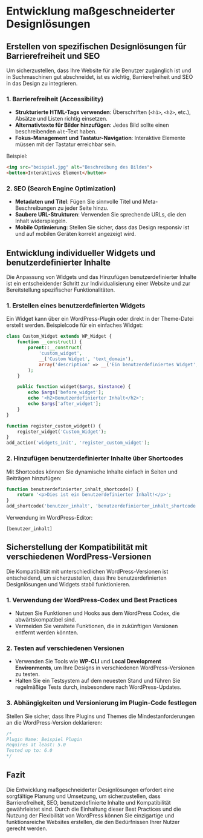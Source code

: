 
# Entwicklung maßgeschneiderter Designlösungen

## Erstellen von spezifischen Designlösungen für Barrierefreiheit und SEO

Um sicherzustellen, dass Ihre Website für alle Benutzer zugänglich ist und in Suchmaschinen gut abschneidet, ist es wichtig, Barrierefreiheit und SEO in das Design zu integrieren.

### 1. Barrierefreiheit (Accessibility)
- **Strukturierte HTML-Tags verwenden**: Überschriften (`<h1>`, `<h2>`, etc.), Absätze und Listen richtig einsetzen.
- **Alternativtexte für Bilder hinzufügen**: Jedes Bild sollte einen beschreibenden `alt`-Text haben.
- **Fokus-Management und Tastatur-Navigation**: Interaktive Elemente müssen mit der Tastatur erreichbar sein.

Beispiel:
```html
<img src="beispiel.jpg" alt="Beschreibung des Bildes">
<button>Interaktives Element</button>
```

### 2. SEO (Search Engine Optimization)
- **Metadaten und Titel**: Fügen Sie sinnvolle Titel und Meta-Beschreibungen zu jeder Seite hinzu.
- **Saubere URL-Strukturen**: Verwenden Sie sprechende URLs, die den Inhalt widerspiegeln.
- **Mobile Optimierung**: Stellen Sie sicher, dass das Design responsiv ist und auf mobilen Geräten korrekt angezeigt wird.

## Entwicklung individueller Widgets und benutzerdefinierter Inhalte

Die Anpassung von Widgets und das Hinzufügen benutzerdefinierter Inhalte ist ein entscheidender Schritt zur Individualisierung einer Website und zur Bereitstellung spezifischer Funktionalitäten.

### 1. Erstellen eines benutzerdefinierten Widgets
Ein Widget kann über ein WordPress-Plugin oder direkt in der Theme-Datei erstellt werden. Beispielcode für ein einfaches Widget:
```php
class Custom_Widget extends WP_Widget {
    function __construct() {
        parent::__construct(
            'custom_widget',
            __('Custom Widget', 'text_domain'),
            array('description' => __('Ein benutzerdefiniertes Widget', 'text_domain'))
        );
    }

    public function widget($args, $instance) {
        echo $args['before_widget'];
        echo '<h2>Benutzerdefinierter Inhalt</h2>';
        echo $args['after_widget'];
    }
}

function register_custom_widget() {
    register_widget('Custom_Widget');
}
add_action('widgets_init', 'register_custom_widget');
```

### 2. Hinzufügen benutzerdefinierter Inhalte über Shortcodes
Mit Shortcodes können Sie dynamische Inhalte einfach in Seiten und Beiträgen hinzufügen:
```php
function benutzerdefinierter_inhalt_shortcode() {
    return '<p>Dies ist ein benutzerdefinierter Inhalt!</p>';
}
add_shortcode('benutzer_inhalt', 'benutzerdefinierter_inhalt_shortcode');
```

Verwendung im WordPress-Editor:
```
[benutzer_inhalt]
```

## Sicherstellung der Kompatibilität mit verschiedenen WordPress-Versionen

Die Kompatibilität mit unterschiedlichen WordPress-Versionen ist entscheidend, um sicherzustellen, dass Ihre benutzerdefinierten Designlösungen und Widgets stabil funktionieren.

### 1. Verwendung der WordPress-Codex und Best Practices
- Nutzen Sie Funktionen und Hooks aus dem WordPress Codex, die abwärtskompatibel sind.
- Vermeiden Sie veraltete Funktionen, die in zukünftigen Versionen entfernt werden könnten.

### 2. Testen auf verschiedenen Versionen
- Verwenden Sie Tools wie **WP-CLI** und **Local Development Environments**, um Ihre Designs in verschiedenen WordPress-Versionen zu testen.
- Halten Sie ein Testsystem auf dem neuesten Stand und führen Sie regelmäßige Tests durch, insbesondere nach WordPress-Updates.

### 3. Abhängigkeiten und Versionierung im Plugin-Code festlegen
Stellen Sie sicher, dass Ihre Plugins und Themes die Mindestanforderungen an die WordPress-Version deklarieren:
```php
/*
Plugin Name: Beispiel Plugin
Requires at least: 5.0
Tested up to: 6.0
*/
```

## Fazit

Die Entwicklung maßgeschneiderter Designlösungen erfordert eine sorgfältige Planung und Umsetzung, um sicherzustellen, dass Barrierefreiheit, SEO, benutzerdefinierte Inhalte und Kompatibilität gewährleistet sind. Durch die Einhaltung dieser Best Practices und die Nutzung der Flexibilität von WordPress können Sie einzigartige und funktionsreiche Websites erstellen, die den Bedürfnissen Ihrer Nutzer gerecht werden.
